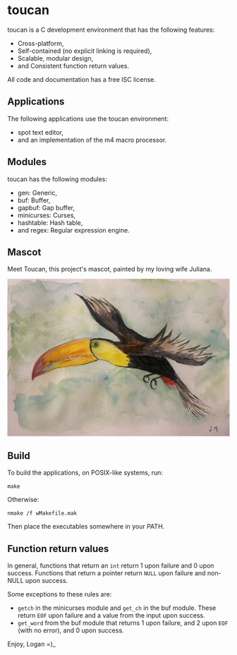 <!--
Copyright (c) 2021 Logan Ryan McLintock

Permission to use, copy, modify, and distribute this software for any
purpose with or without fee is hereby granted, provided that the above
copyright notice and this permission notice appear in all copies.

THE SOFTWARE IS PROVIDED "AS IS" AND THE AUTHOR DISCLAIMS ALL WARRANTIES
WITH REGARD TO THIS SOFTWARE INCLUDING ALL IMPLIED WARRANTIES OF
MERCHANTABILITY AND FITNESS. IN NO EVENT SHALL THE AUTHOR BE LIABLE FOR
ANY SPECIAL, DIRECT, INDIRECT, OR CONSEQUENTIAL DAMAGES OR ANY DAMAGES
WHATSOEVER RESULTING FROM LOSS OF USE, DATA OR PROFITS, WHETHER IN AN
ACTION OF CONTRACT, NEGLIGENCE OR OTHER TORTIOUS ACTION, ARISING OUT OF
OR IN CONNECTION WITH THE USE OR PERFORMANCE OF THIS SOFTWARE.

-->
<!--
Description:
toucan is a cross-platform C development environment that contains the
spot text editor and an implementation of the m4 macro processor
-->
toucan
======

toucan is a C development environment that has the following features:

* Cross-platform,
* Self-contained (no explicit linking is required),
* Scalable, modular design,
* and Consistent function return values.

All code and documentation has a free ISC license.

Applications
------------

The following applications use the toucan environment:

* spot text editor,
* and an implementation of the m4 macro processor.

Modules
-------

toucan has the following modules:

* gen: Generic,
* buf: Buffer,
* gapbuf: Gap buffer,
* minicurses: Curses,
* hashtable: Hash table,
* and regex: Regular expression engine.

Mascot
------

Meet Toucan, this project's mascot, painted by my loving wife Juliana.

![toucan](art/toucan.jpg)

Build
-----

To build the applications, on POSIX-like systems, run:
```
make
```
Otherwise:
```
nmake /f wMakefile.mak
```

Then place the executables somewhere in your PATH.

Function return values
----------------------

In general, functions that return an `int` return 1 upon failure
and 0 upon success. Functions that return a pointer return `NULL`
upon failure and non-NULL upon success.

Some exceptions to these rules are:
* `getch` in the minicurses module and `get_ch` in the buf module. These return
  `EOF` upon failure and a value from the input upon success.
* `get_word` from the buf module that returns 1 upon failure, and 2 upon `EOF`
  (with no error), and 0 upon success.


Enjoy,
Logan =)_
